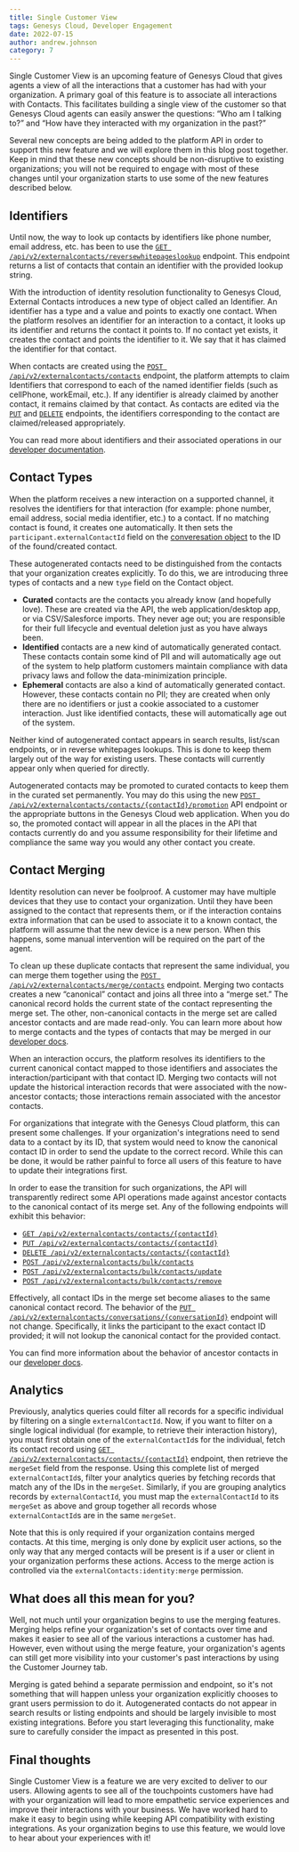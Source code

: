 ```yaml
---
title: Single Customer View
tags: Genesys Cloud, Developer Engagement
date: 2022-07-15
author: andrew.johnson
category: 7
---
```


Single Customer View is an upcoming feature of Genesys Cloud that gives agents a view of all the interactions that a customer has had with your organization. A primary goal of this feature is to associate all interactions with Contacts. This facilitates building a single view of the customer so that Genesys Cloud agents can easily answer the questions: “Who am I talking to?” and “How have they interacted with my organization in the past?” 

Several new concepts are being added to the platform API in order to support this new feature and we will explore them in this blog post together. Keep in mind that these new concepts should be non-disruptive to existing organizations; you will not be required to engage with most of these changes until your organization starts to use some of the new features described below.

## Identifiers

Until now, the way to look up contacts by identifiers like phone number, email address, etc. has been to use the [`GET /api/v2/externalcontacts/reversewhitepageslookup`](/commdigital/externalcontacts/externalcontacts-apis#get-api-v2-externalcontacts-reversewhitepageslookup) endpoint. This endpoint returns a list of contacts that contain an identifier with the provided lookup string.

With the introduction of identity resolution functionality to Genesys Cloud, External Contacts introduces a new type of object called an Identifier.  An identifier has a type and a value and points to exactly one contact.  When the platform resolves an identifier for an interaction to a contact, it looks up its identifier and returns the contact it points to.  If no contact yet exists, it creates the contact and points the identifier to it.  We say that it has claimed the identifier for that contact.

When contacts are created using the [`POST /api/v2/externalcontacts/contacts`](/commdigital/externalcontacts/externalcontacts-apis#post-api-v2-externalcontacts-contacts) endpoint, the platform attempts to claim Identifiers that correspond to each of the named identifier fields (such as cellPhone, workEmail, etc.).  If any identifier is already claimed by another contact, it remains claimed by that contact. As contacts are edited via the [`PUT`](/commdigital/externalcontacts/externalcontacts-apis#put-api-v2-externalcontacts-contacts--contactId-) and [`DELETE`](/commdigital/externalcontacts/externalcontacts-apis#delete-api-v2-externalcontacts-contacts--contactId-) endpoints, the identifiers corresponding to the contact are claimed/released appropriately. 

You can read more about identifiers and their associated operations in our [developer documentation](/commdigital/externalcontacts/contact-merges#identifiers).

## Contact Types

When the platform receives a new interaction on a supported channel, it resolves the identifiers for that interaction (for example: phone number, email address, social media identifier, etc.) to a contact.  If no matching contact is found, it creates one automatically.  It then sets the `participant.externalContactId` field on the [converesation object](/routing/conversations/conversations-apis#get-api-v2-conversations--conversationId-) to the ID of the found/created contact.

These autogenerated contacts need to be distinguished from the contacts that your organization creates explicitly. To do this, we are introducing three types of contacts and a new `type` field on the Contact object.

* **Curated** contacts are the contacts you already know (and hopefully love). These are created via the API, the web application/desktop app, or via CSV/Salesforce imports. They never age out; you are responsible for their full lifecycle and eventual deletion just as you have always been.
* **Identified** contacts are a new kind of automatically generated contact. These contacts contain some kind of PII and will automatically age out of the system to help platform customers maintain compliance with data privacy laws and follow the data-minimization principle.
* **Ephemeral** contacts are also a kind of automatically generated contact. However, these contacts contain no PII; they are created when only there are no identifiers or just a cookie associated to a customer interaction. Just like identified contacts, these will automatically age out of the system.

Neither kind of autogenerated contact appears in search results, list/scan endpoints, or in reverse whitepages lookups. This is done to keep them largely out of the way for existing users. These contacts will currently appear only when queried for directly.

Autogenerated contacts may be promoted to curated contacts to keep them in the curated set permanently. You may do this using the new [`POST /api/v2/externalcontacts/contacts/{contactId}/promotion`](/platform/preview-apis#post-api-v2-externalcontacts-contacts--contactId--promotion) API endpoint or the appropriate buttons in the Genesys Cloud web application. When you do so, the promoted contact will appear in all the places in the API that contacts currently do and you assume responsibility for their lifetime and compliance the same way you would any other contact you create.

## Contact Merging

Identity resolution can never be foolproof. A customer may have multiple devices that they use to contact your organization. Until they have been assigned to the contact that represents them, or if the interaction contains extra information that can be used to associate it to a known contact, the platform will assume that the new device is a new person. When this happens, some manual intervention will be required on the part of the agent.

To clean up these duplicate contacts that represent the same individual, you can merge them together using the [`POST /api/v2/externalcontacts/merge/contacts`](/platform/preview-apis#post-api-v2-externalcontacts-merge-contacts) endpoint. Merging two contacts creates a new “canonical” contact and joins all three into a “merge set.”  The canonical record holds the current state of the contact representing the merge set. The other, non-canonical contacts in the merge set are called ancestor contacts and are made read-only. You can learn more about how to merge contacts and the types of contacts that may be merged in our [developer docs](/commdigital/externalcontacts/contact-merges#merging-contacts).

When an interaction occurs, the platform resolves its identifiers to the current canonical contact mapped to those identifiers and associates the interaction/participant with that contact ID.  Merging two contacts will not update the historical interaction records that were associated with the now-ancestor contacts; those interactions remain associated with the ancestor contacts.

For organizations that integrate with the Genesys Cloud platform, this can present some challenges. If your organization's integrations need to send data to a contact by its ID, that system would need to know the canonical contact ID in order to send the update to the correct record. While this can be done, it would be rather painful to force all users of this feature to have to update their integrations first.

In order to ease the transition for such organizations, the API will transparently redirect some API operations made against ancestor contacts to the canonical contact of its merge set. Any of the following endpoints will exhibit this behavior:

* [`GET /api/v2/externalcontacts/contacts/{contactId}`](/commdigital/externalcontacts/externalcontacts-apis#get-api-v2-externalcontacts-contacts--contactId-)
* [`PUT /api/v2/externalcontacts/contacts/{contactId}`](/commdigital/externalcontacts/externalcontacts-apis#put-api-v2-externalcontacts-contacts--contactId-)
* [`DELETE /api/v2/externalcontacts/contacts/{contactId}`](/commdigital/externalcontacts/externalcontacts-apis#delete-api-v2-externalcontacts-contacts--contactId-)
* [`POST /api/v2/externalcontacts/bulk/contacts`](/commdigital/externalcontacts/externalcontacts-apis#post-api-v2-externalcontacts-bulk-contacts)
* [`POST /api/v2/externalcontacts/bulk/contacts/update`](/commdigital/externalcontacts/externalcontacts-apis#post-api-v2-externalcontacts-bulk-contacts-update)
* [`POST /api/v2/externalcontacts/bulk/contacts/remove`](/commdigital/externalcontacts/externalcontacts-apis#post-api-v2-externalcontacts-bulk-contacts-remove)


Effectively, all contact IDs in the merge set become aliases to the same canonical contact record. The behavior of the [`PUT /api/v2/externalcontacts/conversations/{conversationId}`](/commdigital/externalcontacts/externalcontacts-apis#put-api-v2-externalcontacts-conversations--conversationId-) endpoint will not change.  Specifically, it links the participant to the exact contact ID provided; it will not lookup the canonical contact for the provided contact.

You can find more information about the behavior of ancestor contacts in our [developer docs](/commdigital/externalcontacts/contact-merges#manipulating-ancestor-contacts).  

## Analytics

Previously, analytics queries could filter all records for a specific individual by filtering on a single `externalContactId`.  Now, if you want to filter on a single logical individual (for example, to retrieve their interaction history), you must first obtain one of the `externalContactId`s for the individual, fetch its contact record using [`GET /api/v2/externalcontacts/contacts/{contactId}`](/commdigital/externalcontacts/externalcontacts-apis#get-api-v2-externalcontacts-contacts--contactId-) endpoint, then retrieve the `mergeSet` field from the response.  Using this complete list of merged `externalContactId`s, filter your analytics queries by fetching records that match any of the IDs in the `mergeSet`.  Similarly, if you are grouping analytics records by `externalContactId`, you must map the `externalContactId` to its `mergeSet` as above and group together all records whose `externalContactId`s are in the same `mergeSet`.

Note that this is only required if your organization contains merged contacts. At this time, merging is only done by explicit user actions, so the only way that any merged contacts will be present is if a user or client in your organization performs these actions. Access to the merge action is controlled via the `externalContacts:identity:merge` permission.

## What does all this mean for you?

Well, not much until your organization begins to use the merging features. Merging helps refine your organization's set of contacts over time and makes it easier to see all of the various interactions a customer has had. However, even without using the merge feature, your organization's agents can still get more visibility into your customer's past interactions by using the Customer Journey tab.

Merging is gated behind a separate permission and endpoint, so it's not something that will happen unless your organization explicitly chooses to grant users permission to do it. Autogenerated contacts do not appear in search results or listing endpoints and should be largely invisible to most existing integrations. Before you start leveraging this functionality, make sure to carefully consider the impact as presented in this post.

## Final thoughts

Single Customer View is a feature we are very excited to deliver to our users. Allowing agents to see all of the touchpoints customers have had with your organization will lead to more empathetic service experiences and improve their interactions with your business. We have worked hard to make it easy to begin using while keeping API compatibility with existing integrations. As your organization begins to use this feature, we would love to hear about your experiences with it!

